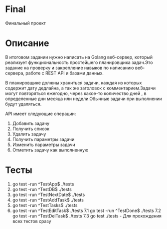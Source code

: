 # Final
Финальный проект
# Описание
В итоговом задании нужно написать на Golang веб-сервер, который реализует функциональность простейшего планировщика задач.Это задание на проверку и закрепление навыков по написанию веб-сервера, работе с REST API и базами данных.

В планировщике должны храниться задачи, каждая из которых содержит дату дедлайна, а так же заголовок с комментарием.Задачи могут повторяться ежегодно, через какое-то количество дней , в определенные дни месяца или недели.Обычные задачи при выполнении будут удаляться.

API имеет следующие операции:
1. Добавить задачу
2. Получить список 
3. Удалить задачу
4. Получить параметры задачи
5. Изменить параметры задачи
6. Отметить задачу как выполненную

# Тесты
1. go test -run ^TestApp$ ./tests
2. go test -run ^TestDB$ ./tests
3. go test -run ^TestNextDate$ ./tests
4. go test -run ^TestAddTask$ ./tests
5. go test -run ^TestTasks$ ./tests
6. go test -run ^TestEditTask$ ./tests
7.1 go test -run ^TestDone$ ./tests
7.2 go test -run ^TestDelTask$ ./tests
7.3 go test ./tests - Для прохождения всех тестов сразу
